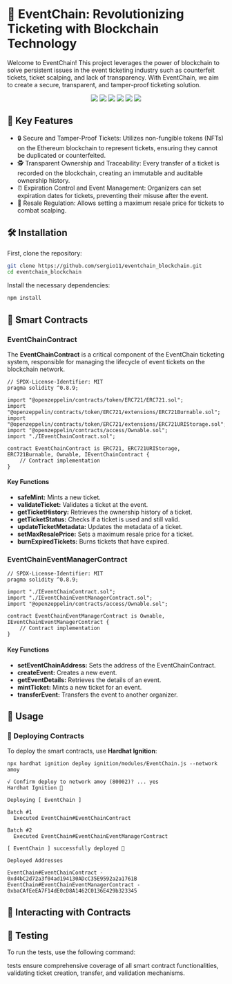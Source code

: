 # 🎫 EventChain: Revolutionizing Ticketing with Blockchain Technology
Welcome to EventChain! This project leverages the power of blockchain to solve persistent issues in the event ticketing industry such as counterfeit tickets, ticket scalping, and lack of transparency. With EventChain, we aim to create a secure, transparent, and tamper-proof ticketing solution.

<p align="center">
  <img src="https://img.shields.io/badge/Solidity-2E8B57?style=for-the-badge&logo=solidity&logoColor=white" />
  <img src="https://img.shields.io/badge/Alchemy-039BE5?style=for-the-badge&logo=alchemy&logoColor=white" />
  <img src="https://img.shields.io/badge/Remix IDE-3e5f8a?style=for-the-badge&logo=remix&logoColor=white" />
  <img src="https://img.shields.io/badge/Hardhat-E6522C?style=for-the-badge&logo=hardhat&logoColor=white" />
  <img src="https://img.shields.io/badge/Ethereum-3C3C3D?style=for-the-badge&logo=Ethereum&logoColor=white" />
  <img src="https://img.shields.io/badge/Smart%20Contracts-8B0000?style=for-the-badge&logo=Ethereum&logoColor=white" />
</p>


## 🌟 Key Features
* 🔒 Secure and Tamper-Proof Tickets: Utilizes non-fungible tokens (NFTs) on the Ethereum blockchain to represent tickets, ensuring they cannot be duplicated or counterfeited.
* 🕵️ Transparent Ownership and Traceability: Every transfer of a ticket is recorded on the blockchain, creating an immutable and auditable ownership history.
* ⏰ Expiration Control and Event Management: Organizers can set expiration dates for tickets, preventing their misuse after the event.
* 💸 Resale Regulation: Allows setting a maximum resale price for tickets to combat scalping.

## 🛠️ Installation
First, clone the repository:

```bash
git clone https://github.com/sergio11/eventchain_blockchain.git
cd eventchain_blockchain
```

Install the necessary dependencies:

```bash
npm install
```

## 💼 Smart Contracts

### EventChainContract
The **EventChainContract** is a critical component of the EventChain ticketing system, responsible for managing the lifecycle of event tickets on the blockchain network.

```solidity
// SPDX-License-Identifier: MIT
pragma solidity ^0.8.9;

import "@openzeppelin/contracts/token/ERC721/ERC721.sol";
import "@openzeppelin/contracts/token/ERC721/extensions/ERC721Burnable.sol";
import "@openzeppelin/contracts/token/ERC721/extensions/ERC721URIStorage.sol";
import "@openzeppelin/contracts/access/Ownable.sol";
import "./IEventChainContract.sol";

contract EventChainContract is ERC721, ERC721URIStorage, ERC721Burnable, Ownable, IEventChainContract {
    // Contract implementation
}

```

#### Key Functions

* **safeMint:** Mints a new ticket.
* **validateTicket:** Validates a ticket at the event.
* **getTicketHistory:** Retrieves the ownership history of a ticket.
* **getTicketStatus:** Checks if a ticket is used and still valid.
* **updateTicketMetadata:** Updates the metadata of a ticket.
* **setMaxResalePrice:** Sets a maximum resale price for a ticket.
* **burnExpiredTickets:** Burns tickets that have expired.

### EventChainEventManagerContract

```solidity
// SPDX-License-Identifier: MIT
pragma solidity ^0.8.9;

import "./IEventChainContract.sol";
import "./IEventChainEventManagerContract.sol";
import "@openzeppelin/contracts/access/Ownable.sol";

contract EventChainEventManagerContract is Ownable, IEventChainEventManagerContract {
    // Contract implementation
}

```

#### Key Functions
* **setEventChainAddress:** Sets the address of the EventChainContract.
* **createEvent:** Creates a new event.
* **getEventDetails:** Retrieves the details of an event.
* **mintTicket:** Mints a new ticket for an event.
* **transferEvent:** Transfers the event to another organizer.

## 🚀 Usage

### 📜 Deploying Contracts
To deploy the smart contracts, use **Hardhat Ignition**:

```shell
npx hardhat ignition deploy ignition/modules/EventChain.js --network amoy   
```

```shell
√ Confirm deploy to network amoy (80002)? ... yes
Hardhat Ignition 🚀

Deploying [ EventChain ]

Batch #1
  Executed EventChain#EventChainContract

Batch #2
  Executed EventChain#EventChainEventManagerContract

[ EventChain ] successfully deployed 🚀

Deployed Addresses

EventChain#EventChainContract - 0xd4bC2d72a3f04ad194130ADcC35E9592a2a1761B
EventChain#EventChainEventManagerContract - 0xbaCAfEeEA7F14dE0cD8A1462C0136E429b323345
```

## 🔗 Interacting with Contracts

## 🧪 Testing
To run the tests, use the following command:

tests ensure comprehensive coverage of all smart contract functionalities, validating ticket creation, transfer, and validation mechanisms.




